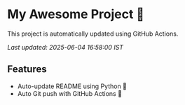 # My Awesome Project 🚀

This project is automatically updated using GitHub Actions.

_Last updated: 2025-06-04 16:58:00 IST_

## Features
- Auto-update README using Python 🐍
- Auto Git push with GitHub Actions 🤖
